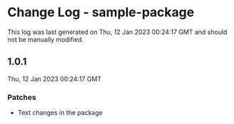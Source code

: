 # Change Log - sample-package

This log was last generated on Thu, 12 Jan 2023 00:24:17 GMT and should not be manually modified.

## 1.0.1
Thu, 12 Jan 2023 00:24:17 GMT

### Patches

- Text changes in the package

